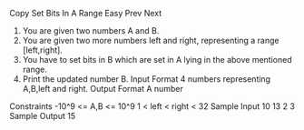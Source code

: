 Copy Set Bits In A Range
Easy  Prev   Next
1. You are given two numbers A and B.
2. You are given two more numbers left and right, representing a range [left,right].
3. You have to set bits in B which are set in A lying in the above mentioned range.
4. Print the updated number B.
Input Format
4 numbers representing A,B,left and right.
Output Format
A number

Constraints
-10^9 <= A,B <= 10^9
1 < left < right < 32
Sample Input
10
13
2
3
Sample Output
15